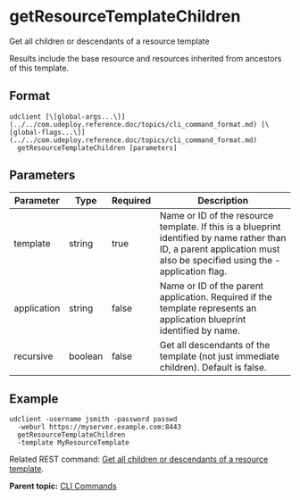 # getResourceTemplateChildren

Get all children or descendants of a resource template

Results include the base resource and resources inherited from ancestors of this template.

## Format

```
udclient [\[global-args...\]](../../com.udeploy.reference.doc/topics/cli_command_format.md) [\[global-flags...\]](../../com.udeploy.reference.doc/topics/cli_command_format.md)
  getResourceTemplateChildren [parameters]
```

## Parameters

|Parameter|Type|Required|Description|
|---------|----|--------|-----------|
|template|string|true|Name or ID of the resource template. If this is a blueprint identified by name rather than ID, a parent application must also be specified using the -application flag.|
|application|string|false|Name or ID of the parent application. Required if the template represents an application blueprint identified by name.|
|recursive|boolean|false|Get all descendants of the template \(not just immediate children\). Default is false.|

## Example

```
udclient -username jsmith -password passwd 
  -weburl https://myserver.example.com:8443
  getResourceTemplateChildren
  -template MyResourceTemplate
```

Related REST command: [Get all children or descendants of a resource template](rest_cli_resourcetemplate_getchildren_get.md).

**Parent topic:** [CLI Commands](../../com.udeploy.reference.doc/topics/cli_commands.md)

